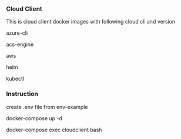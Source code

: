 ### Cloud Client

This is cloud client docker images with following cloud cli and version

azure-cli

acs-engine

aws 

helm

kubectl



### Instruction 

create .env file from env-example

docker-compose up -d

docker-compose exec cloudclient bash

